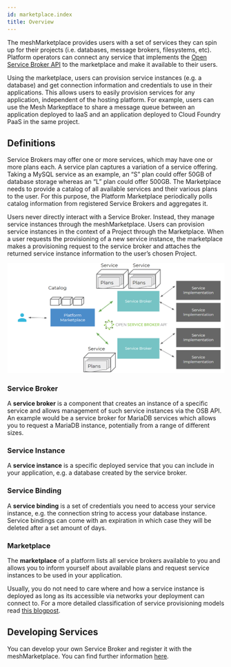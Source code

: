 ```yaml
---
id: marketplace.index
title: Overview
---
```


The meshMarketplace provides users with a set of services they can spin up for their projects (i.e. databases, message brokers, filesystems, etc). Platform operators can connect any service that implements the [Open Service Broker API](https://www.openservicebrokerapi.org/) to the marketplace and make it available to their users.

Using the marketplace, users can provision service instances (e.g. a database) and get connection information and credentials to use in their applications. This allows users to easily provision services for any application, independent of the hosting platform. For example, users can use the Mesh Markeptlace to share a message queue between an application deployed to IaaS and an application deployed to Cloud Foundry PaaS in the same project.

## Definitions

Service Brokers may offer one or more services, which may have one or more plans each.  A service plan captures a variation of a service offering. Taking a MySQL service as an example, an “S” plan could offer 50GB of database storage whereas an “L” plan could offer 500GB. The Marketplace needs to provide a catalog of all available services and their various plans to the user. For this purpose, the Platform Marketplace periodically polls catalog information from registered Service Brokers and aggregates it.

Users never directly interact with a Service Broker. Instead, they  manage service instances through the meshMarketplace. Users can provision service instances in the context of a Project through the Marketplace. When a user requests the provisioning of a new service instance, the marketplace makes a provisioning request to the service broker and attaches the returned service instance information to the user’s chosen Project.

![OSB Marketplace integration](assets/osb-catalog.png)

### Service Broker

A **service broker** is a component that creates an instance of a specific service and allows management of such service instances via the OSB API. An example would be a service broker for MariaDB services which allows you to request a MariaDB instance, potentially from a range of different sizes.

### Service Instance

A **service instance** is a specific deployed service that you can include in your application, e.g. a database created by the service broker.

### Service Binding

A **service binding** is a set of credentials you need to access your service instance, e.g. the connection string to access your database instance.
Service bindings can come with an expiration in which case they will be deleted after a set amount of days.

### Marketplace

The **marketplace** of a platform lists all service brokers available to you and allows you to inform yourself about available plans and request service instances to be used in your application.

Usually, you do not need to care where and how a service instance is deployed as long as its accessible via networks your deployment can connect to. For a more detailed classification of service provisioning models read [this blogpost](https://www.meshcloud.io/en/2018/08/30/platform-services-model-classification/).

## Developing Services

You can develop your own Service Broker and register it with the meshMarketplace. You can find further information [here](meshstack.meshmarketplace.index.md).
